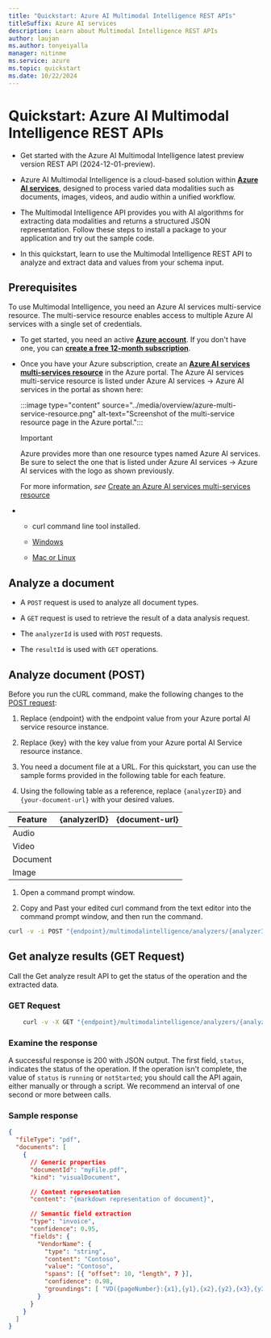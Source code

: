 ```yaml
---
title: "Quickstart: Azure AI Multimodal Intelligence REST APIs"
titleSuffix: Azure AI services
description: Learn about Multimodal Intelligence REST APIs
author: laujan
ms.author: tonyeiyalla
manager: nitinme
ms.service: azure
ms.topic: quickstart
ms.date: 10/22/2024
---
```


# Quickstart: Azure AI Multimodal Intelligence REST APIs

* Get started with the Azure AI Multimodal Intelligence latest preview version REST API (2024-12-01-preview).

* Azure AI Multimodal Intelligence is a cloud-based solution within [**Azure AI services**](../../what-are-ai-services.md), designed to process varied data modalities such as documents, images, videos, and audio within a unified workflow.

* The Multimodal Intelligence API provides you with AI algorithms for extracting data modalities and returns a structured JSON representation. Follow these steps to install a package to your application and try out the sample code.

 * In this quickstart, learn to use the Multimodal Intelligence REST API to analyze and extract data and values from  your schema input.

## Prerequisites

To use Multimodal Intelligence, you need an Azure AI services multi-service resource. The multi-service resource enables access to multiple Azure AI services with a single set of credentials.

* To get started, you need an active [**Azure account**](https://azure.microsoft.com/free/cognitive-services/). If you don't have one, you can [**create a free 12-month subscription**](https://azure.microsoft.com/free/).

* Once you have your Azure subscription, create an [**Azure AI services multi-services resource**](https://portal.azure.com/#create/Microsoft.CognitiveServicesAIServices) in the Azure portal. The Azure AI services multi-service resource is listed under Azure AI services → Azure AI services in the portal as shown here:

    :::image type="content" source="../media/overview/azure-multi-service-resource.png" alt-text="Screenshot of the multi-service resource page in the Azure portal.":::

    > [!IMPORTANT]
    > Azure provides more than one resource types named Azure AI services. Be sure to select the one that is listed under Azure AI services → Azure AI services with the logo as shown previously.

    For more information, *see* [Create an Azure AI services multi-services resource](../how-to-guide/create-multi-service-resource.md)

* * curl command line tool installed.

  * [Windows](https://curl.haxx.se/windows/)
  * [Mac or Linux](https://learn2torials.com/thread/how-to-install-curl-on-mac-or-linux-(ubuntu)-or-windows)

## Analyze a document

* A `POST` request is used to analyze all document types.

* A `GET` request is used to retrieve the result of a data analysis request.

* The `analyzerId` is used with `POST` requests.

* The  `resultId`  is used with `GET` operations.


##  Analyze document (POST)

Before you run the cURL command, make the following changes to the [POST request](#analyze-document-post):

1. Replace {endpoint} with the endpoint value from your Azure portal AI service resource instance.

1. Replace {key} with the key value from your Azure portal AI Service resource instance.

1. You need a document file at a URL. For this quickstart, you can use the sample forms provided in the following table for each feature.

1. Using the following table as a reference, replace `{analyzerID}` and `{your-document-url}` with your desired values.

|Feature|{analyzerID}| {document-url}|
|--------|-------|-------|
|Audio|||
|Video|||
|Document|||
|Image|||

1. Open a command prompt window.

1. Copy and Past your edited curl command from the text editor into the command prompt window, and then run the command.

  ```bash
  curl -v -i POST "{endpoint}/multimodalintelligence/analyzers/{analyzerId}:analyze?api-version=2024-12-01-preview" -H "Content-Type: application/json" -H "Ocp-Apim-Subscription-Key: {key}" --data-ascii "{'urlSource': '{your-document-url}'}"
  ```

## Get analyze results (GET Request)

Call the Get analyze result API to get the status of the operation and the extracted data.

### GET Request

```bash
    curl -v -X GET "{endpoint}/multimodalintelligence/analyzers/{analyzerId}/results/{resultId}api-version=2024-12-01-preview" -H "Ocp-Apim-Subscription-Key: {key}"

```


### Examine the response
A successful response is 200 with JSON output. The first field, `status`, indicates the status of the operation. If the operation isn't complete, the value of `status` is `running` or `notStarted`; you should call the API again, either manually or through a script. We recommend an interval of one second or more between calls.

### Sample response

```json
{
  "fileType": "pdf",
  "documents": [
    {
      // Generic properties
      "documentId": "myFile.pdf",
      "kind": "visualDocument",

      // Content representation
      "content": "{markdown representation of document}",

      // Semantic field extraction
      "type": "invoice",
      "confidence": 0.95,
      "fields": {
        "VendorName": {
          "type": "string",
          "content": "Contoso",
          "value": "Contoso",
          "spans": [{ "offset": 10, "length", 7 }],
          "confidence": 0.98,
          "groundings": [ "VD({pageNumber}:{x1},{y1},{x2},{y2},{x3},{y3},{x4},{y4})" ]
        }
      }
    }
  ]
}

```
